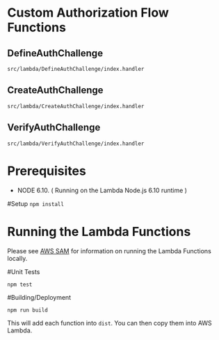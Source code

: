 # Custom Authorization Flow Functions

## DefineAuthChallenge

`src/lambda/DefineAuthChallenge/index.handler`

## CreateAuthChallenge

`src/lambda/CreateAuthChallenge/index.handler`

## VerifyAuthChallenge

`src/lambda/VerifyAuthChallenge/index.handler`

# Prerequisites
* NODE 6.10. ( Running on the Lambda Node.js 6.10 runtime )


#Setup
`npm install`

# Running the Lambda Functions

Please see [AWS SAM](https://aws.amazon.com/about-aws/whats-new/2017/08/introducing-aws-sam-local-a-cli-tool-to-test-aws-lambda-functions-locally/) for information on running the Lambda Functions locally.

#Unit Tests

`npm test`

#Building/Deployment

`npm run build`

This will add each function into `dist`.  You can then copy them into AWS Lambda.


